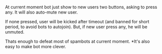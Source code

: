 At current moment bot just show to new users two buttons, asking to press any. It will also auto-mute new user.

If none pressed, user will be kicked after timeout (and banned for short period, to avoid bots to autojoin). 
But, if new user press any, he will be unmuted.

Thats enough to defeat most of spambots at current moment. 
*It's also easy to make bot more clever.
